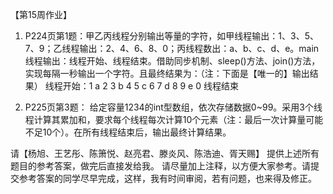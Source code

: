 【第15周作业】
1. P224页第1题：甲乙丙线程分别输出等量的字符，如甲线程输出：1、3、5、7、9；乙线程输出：2、4、6、8、0；丙线程数出：a、b、c、d、e。main线程输出：线程开始、线程结束。借助同步机制、sleep()方法、join()方法，实现每隔一秒输出一个字符。且最终结果为：（注：下面是【唯一的】输出结果）
线程开始：1 a 2 3 b 4 5 c 6 7 d 8 9 e 0 线程结束

2. P225页第3题： 给定容量1234的int型数组，依次存储数据0~99。采用3个线程计算其累加和，要求每个线程每次计算10个元素（注：最后一次计算量可能不足10个）。在所有线程结束后，输出最终计算结果。

请【杨旭、王艺彤、陈箫悦、赵亮君、滕炎风、陈浩迪、胥天赐】   提供上述所有题目的参考答案，做完后直接发给我。
请尽量加上注释，以方便大家参考。请提交参考答案的同学尽早完成，这样，我有时间审阅，若有问题，也来得及修正。